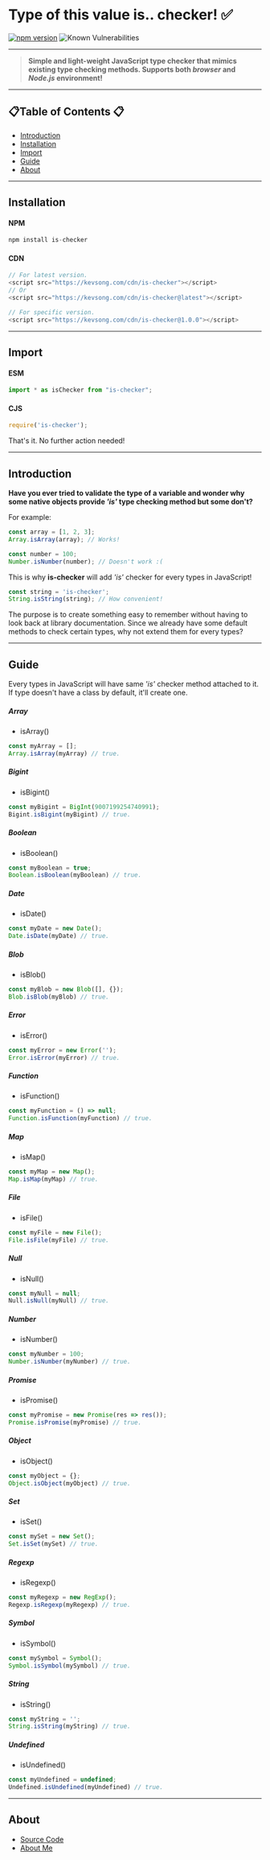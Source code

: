 <!-- <style>
   .guide-summary {
      font-weight: 600;
      font-size: 1.25em;
      cursor: pointer;
      width: max-content;
      user-select: none;
   }
   .guide-summary:hover {
      color: yellowgreen;
   }
   .sub-guide-summary {
      font-weight: 100;
      cursor: pointer;
      font-size: 1em;
   }
   /* .guide-method-name {
      font-weight: 400;
      cursor: pointer;
   } */
   .sub {
      margin-left: 16px;
      margin-bottom: 10px;
   }
   .code-example-box {
      border: 1px solid grey;
      cursor: text;
   }
</style> -->

<!-- <h5 style="color:white;background:#f44336;text-align:center;border-radius:5%">This package is still under development phase!</h5> -->

# Type of this value is.. checker! ✅

[![npm version](https://badge.fury.io/js/is-checker.svg)](https://badge.fury.io/js/is-checker)
![Known Vulnerabilities](https://snyk.io/test/github/kevinmnm/is-checker/badge.svg)

---

> **Simple and light-weight JavaScript type checker that mimics existing type checking methods. Supports both _browser_ and _Node.js_ environment!**
---

## 📋Table of Contents 📋
- [Introduction](#introduction)
- [Installation](#installation)
- [Import](#import)
- [Guide](#guide)
- [About](#about)

---

<div id="installation"></div>

## Installation
#### NPM
```js
npm install is-checker
```

#### CDN
```js
// For latest version.
<script src="https://kevsong.com/cdn/is-checker"></script>
// Or
<script src="https://kevsong.com/cdn/is-checker@latest"></script>

// For specific version.
<script src="https://kevsong.com/cdn/is-checker@1.0.0"></script>
```

---

<div id="import"></div>

## Import

#### ESM
```js
import * as isChecker from "is-checker";
```

#### CJS
```js
require('is-checker');
```

That's it. No further action needed!

---

<div id="introduction"></div>

## Introduction

<b>Have you ever tried to validate the type of a variable and wonder why some native objects provide *'is'* type checking method but some don't?</b>

For example: 

```js
const array = [1, 2, 3];
Array.isArray(array); // Works!

const number = 100;
Number.isNumber(number); // Doesn't work :(
```

This is why **is-checker** will add *'is'* checker for every types in JavaScript!

```js
const string = 'is-checker';
String.isString(string); // How convenient!
```

The purpose is to create something easy to remember without having to look back at library documentation. Since we already have some default methods to check certain types, why not extend them for every types?

---

<a name="guide"></a>

## Guide

Every types in JavaScript will have same *'is'* checker method attached to it. If type doesn't have a class by default, it'll create one.

<!-- <details>
   <summary class="guide-summary">Array</summary>
      <div class="sub">
         <details>
            <summary class="sub-guide-summary">
               <span class="guide-method-name">isArray()</span>
            </summary>
            <pre class="code-example-box">
const myArray = [];
Array.isArray(myArray) // true.</pre>
         </details>
         <span class="guide-method-desc"></span>
      </div>
</details>
<details>
   <summary class="guide-summary">Bigint</summary>
      <div class="sub">
         <details>
            <summary class="sub-guide-summary">
               <span class="guide-method-name">isBigint()</span>
            </summary>
            <pre class="code-example-box">
const myBigint = BigInt(9007199254740991);
Bigint.isBigint(myBigint) // true.</pre>
         </details>
         <span class="guide-method-desc"></span>
      </div>
</details>

<details>
   <summary class="guide-summary">Error</summary>
      <div class="sub">
         <details>
            <summary class="sub-guide-summary">
               <span class="guide-method-name">isError()</span>
            </summary>
            <pre class="code-example-box">
const myError = new Error('error!');
Error.isError(myError) // true.</pre>
         </details>
         <span class="guide-method-desc"></span>
      </div>
</details>

<details>
   <summary class="guide-summary">Blob</summary>
      <div class="sub">
         <details>
            <summary class="sub-guide-summary">
               <span class="guide-method-name">isBlob()</span>
            </summary>
            <pre class="code-example-box">
const myBlob = new Blob([], {});
Blob.isBlob(myBlob) // true.</pre>
         </details>
         <span class="guide-method-desc"></span>
      </div>
</details>

<details>
   <summary class="guide-summary">Date</summary>
      <div class="sub">
         <details>
            <summary class="sub-guide-summary">
               <span class="guide-method-name">isDate()</span>
            </summary>
            <pre class="code-example-box">
const myDate = new Date();
Date.isDate(myDate) // true.</pre>
         </details>
         <span class="guide-method-desc"></span>
      </div>
</details>

<details>
   <summary class="guide-summary">File</summary>
      <div class="sub">
         <details>
            <summary class="sub-guide-summary">
               <span class="guide-method-name">isFile()</span>
            </summary>
            <pre class="code-example-box">
const myFile = new File();
File.isFile(myFile) // true.</pre>
         </details>
         <span class="guide-method-desc"></span>
      </div>
</details>

<details>
   <summary class="guide-summary">Boolean</summary>
      <div class="sub">
         <details>
            <summary class="sub-guide-summary">
               <span class="guide-method-name">isBoolean()</span>
            </summary>
            <pre class="code-example-box">
const myBoolean = true;
Boolean.isBoolean(myBoolean) // true.</pre>
         </details>
         <span class="guide-method-desc"></span>
      </div>
</details>

<details>
   <summary class="guide-summary">Map</summary>
      <div class="sub">
         <details>
            <summary class="sub-guide-summary">
               <span class="guide-method-name">isMap()</span>
            </summary>
            <pre class="code-example-box">
const myMap = new Map();
Map.isMap(myMap) // true.</pre>
         </details>
         <span class="guide-method-desc"></span>
      </div>
</details>

<details>
   <summary class="guide-summary">Function</summary>
      <div class="sub">
         <details>
            <summary class="sub-guide-summary">
               <span class="guide-method-name">isFunction()</span>
            </summary>
            <pre class="code-example-box">
const myFunction = () => null;
Function.isFunction(myFunction) // true.</pre>
         </details>
         <span class="guide-method-desc"></span>
      </div>
</details>

<details>
   <summary class="guide-summary">Null</summary>
      <div class="sub">
         <details>
            <summary class="sub-guide-summary">
               <span class="guide-method-name">isNull()</span>
            </summary>
            <pre class="code-example-box">
const myNull = null;
Null.isNull(myNull) // true.</pre>
         </details>
         <span class="guide-method-desc"></span>
      </div>
</details>

<details>
   <summary class="guide-summary">Number</summary>
      <div class="sub">
         <details>
            <summary class="sub-guide-summary">
               <span class="guide-method-name">isNumber()</span>
            </summary>
            <pre class="code-example-box">
const myNumber = 100;
Number.isNumber(myNumber) // true.</pre>
         </details>
         <span class="guide-method-desc"></span>
      </div>
</details>

<details>
   <summary class="guide-summary">Object</summary>
      <div class="sub">
         <details>
            <summary class="sub-guide-summary">
               <span class="guide-method-name">isObject()</span>
            </summary>
            <pre class="code-example-box">
const myObject = {};
Object.isObject(myObject) // true.</pre>
         </details>
         <span class="guide-method-desc"></span>
      </div>
</details>

<details>
   <summary class="guide-summary">Promise</summary>
      <div class="sub">
         <details>
            <summary class="sub-guide-summary">
               <span class="guide-method-name">isPromise()</span>
            </summary>
            <pre class="code-example-box">
const myPromise = new Promise( res => res());
Promise.isPromise(myPromise) // true.</pre>
         </details>
         <span class="guide-method-desc"></span>
      </div>
</details>

<details>
   <summary class="guide-summary">String</summary>
      <div class="sub">
         <details>
            <summary class="sub-guide-summary">
               <span class="guide-method-name">isString()</span>
            </summary>
            <pre class="code-example-box">
const myString = '';
String.isString(myString) // true.</pre>
         </details>
         <span class="guide-method-desc"></span>
      </div>
</details>

<details>
   <summary class="guide-summary">Set</summary>
      <div class="sub">
         <details>
            <summary class="sub-guide-summary">
               <span class="guide-method-name">isSet()</span>
            </summary>
            <pre class="code-example-box">
const mySet = new Set();
Set.isSet(mySet) // true.</pre>
         </details>
         <span class="guide-method-desc"></span>
      </div>
</details>

<details>
   <summary class="guide-summary">Symbol</summary>
      <div class="sub">
         <details>
            <summary class="sub-guide-summary">
               <span class="guide-method-name">isSymbol()</span>
            </summary>
            <pre class="code-example-box">
const mySymbol = Symbol();
Symbol.isSymbol(mySymbol) // true.</pre>
         </details>
         <span class="guide-method-desc"></span>
      </div>
</details>

<details>
   <summary class="guide-summary">Regexp</summary>
      <div class="sub">
         <details>
            <summary class="sub-guide-summary">
               <span class="guide-method-name">isRegexp()</span>
            </summary>
            <pre class="code-example-box">
const myRegexp = new RegExp();
Regexp.isRegexp(myRegexp) // true.</pre>
         </details>
         <span class="guide-method-desc"></span>
      </div>
</details>

<details>
   <summary class="guide-summary">Undefined</summary>
      <div class="sub">
         <details>
            <summary class="sub-guide-summary">
               <span class="guide-method-name">isUndefined()</span>
            </summary>
            <pre class="code-example-box">
const myUndefined = undefined;
Undefined.isUndefined(myUndefined) // true.</pre>
         </details>
         <span class="guide-method-desc"></span>
      </div>
</details> -->

##### Array
- isArray()
```js
const myArray = [];
Array.isArray(myArray) // true.
```

##### Bigint
- isBigint()
```js
const myBigint = BigInt(9007199254740991);
Bigint.isBigint(myBigint) // true.
```

##### Boolean
- isBoolean()
```js
const myBoolean = true;
Boolean.isBoolean(myBoolean) // true.
```

##### Date
- isDate()
```js
const myDate = new Date();
Date.isDate(myDate) // true.
```

##### Blob
- isBlob()
```js
const myBlob = new Blob([], {});
Blob.isBlob(myBlob) // true.
```

##### Error
- isError()
```js
const myError = new Error('');
Error.isError(myError) // true.
```

##### Function
- isFunction()
```js
const myFunction = () => null;
Function.isFunction(myFunction) // true.
```

##### Map
- isMap()
```js
const myMap = new Map();
Map.isMap(myMap) // true.
```

##### File
- isFile()
```js
const myFile = new File();
File.isFile(myFile) // true.
```

##### Null
- isNull()
```js
const myNull = null;
Null.isNull(myNull) // true.
```

##### Number
- isNumber()
```js
const myNumber = 100;
Number.isNumber(myNumber) // true.
```

##### Promise
- isPromise()
```js
const myPromise = new Promise(res => res());
Promise.isPromise(myPromise) // true.
```

##### Object
- isObject()
```js
const myObject = {};
Object.isObject(myObject) // true.
```

##### Set
- isSet()
```js
const mySet = new Set();
Set.isSet(mySet) // true.
```

##### Regexp
- isRegexp()
```js
const myRegexp = new RegExp();
Regexp.isRegexp(myRegexp) // true.
```

##### Symbol
- isSymbol()
```js
const mySymbol = Symbol();
Symbol.isSymbol(mySymbol) // true.
```

##### String
- isString()
```js
const myString = '';
String.isString(myString) // true.
```

##### Undefined
- isUndefined()
```js
const myUndefined = undefined;
Undefined.isUndefined(myUndefined) // true.
```

---

<a name="about"></a>

## About
- [Source Code](https://github.com/kevinmnm/is-checker)
- [About Me](https://kevsong.com/)